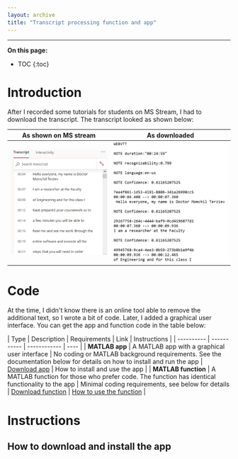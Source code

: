 ```yaml
---
layout: archive
title: "Transcript processing function and app"
---
```


---

**On this page:**

* TOC
{:toc}

# Introduction

After I recorded some tutorials for students on MS Stream, I had to download the transcript. The transcript looked as shown below:

| As shown on MS stream | As downloaded |
|---------------------- | ------------- |
| ![transcript example](/files/transcript-example.png) |![transcript example 2](/files/transcript-example2.png) |

# Code

At the time, I didn't know there is an online tool able to remove the additional text, so I wrote a bit of code. Later, I added a graphical user interface. You can get the app and function code in the table below:

| Type  | Description | Requirements | Link | Instructions |
| ---------- | ----------- | ------------ | ---- | 
| **MATLAB app**  | A MATLAB app with a graphical user interface  | No coding or MATLAB background requirements. See the documentation below for details on how to install and run the app | [Download app](https://momchil-terziev.github.io/Code/Transcript%20processing%20app.mlappinstall) | How to install and use the app |
| **MATLAB function**  | A MATLAB function for those who prefer code. The function has identical functionality to the app  | Minimal coding requirements, see below for details       | [Download function](https://momchil-terziev.github.io/Code/processTranscript.mlx) | [How to use the function]() |

# Instructions

## How to download and install the app


